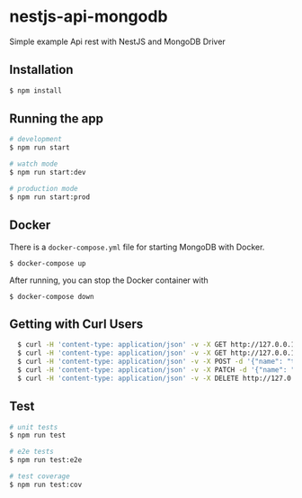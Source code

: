 # nestjs-api-mongodb

Simple example Api rest with NestJS and MongoDB Driver

## Installation

```bash
$ npm install
```

## Running the app

```bash
# development
$ npm run start

# watch mode
$ npm run start:dev

# production mode
$ npm run start:prod
```

## Docker

There is a `docker-compose.yml` file for starting MongoDB with Docker.

`$ docker-compose up`

After running, you can stop the Docker container with

`$ docker-compose down`

## Getting with Curl Users

```bash
  $ curl -H 'content-type: application/json' -v -X GET http://127.0.0.1:3000/api/users  
  $ curl -H 'content-type: application/json' -v -X GET http://127.0.0.1:3000/api/users/:id 
  $ curl -H 'content-type: application/json' -v -X POST -d '{"name": "tony", "email": "tony_admin@nest.com", "username":"tony_admin", "password": "secret"}' http://127.0.0.1:3000/api/users
  $ curl -H 'content-type: application/json' -v -X PATCH -d '{"name": "tony", "email": "tony_admin@nest.com", "username":"tony_admin", "password": "secret123"}' http://127.0.0.1:3000/api/users/:id
  $ curl -H 'content-type: application/json' -v -X DELETE http://127.0.0.1:3000/api/users/:id 
```

## Test

```bash
# unit tests
$ npm run test

# e2e tests
$ npm run test:e2e

# test coverage
$ npm run test:cov
```
